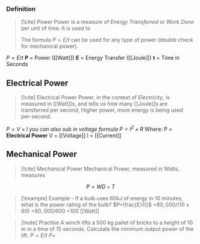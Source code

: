 ### Definition
>[!cite] Power
>Power is a measure of *Energy Transferred* or *Work Done* per unit of time. It is used to 
>
>The formula $P=E/t$ can be used for any type of power (double check for mechanical power).

$P=E/t$
**P** = Power ([[Watt]])
**E** = Energy Transfer ([[Joule]])
**t** = Time in Seconds

## Electrical Power
>[!cite] Electrical Power
>Power, in the context of *Electricity*, is measured in [[Watt]]s, and tells us how many [[Joule]]s are transferred per second, Higher power, more energy is being used per-second.

$P=V\times I$ *you can also sub in voltage formula $P=I^2 \times R$*
Where:
P = **Electrical Power**
V = [[Voltage]]
I = [[Current]]



## Mechanical Power
>[!cite] Mechanical Power
>Mechanical Power, measured in Watts, measures  

$$P=WD \div T$$


>[!example] Example - If a bulb uses 60kJ of energy in 10 minutes, what is the power rating of the bulb?
>$P=\frac{E}{t}$
>=$60,000/(10\times60)$
>=$60,000/600$
>=$100$ [[Watt]]

>[!note] Practise
>A winch lifts a 500 kg pallet of bricks to a height of 10 m in a time of 15 seconds. Calculate the minimum output power of the lift.
>$P=E/t$
>$P=$